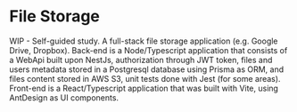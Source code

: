 # File Storage

WIP - Self-guided study. A full-stack file storage application (e.g. Google Drive, Dropbox). Back-end is a Node/Typescript application that consists of a WebApi built upon NestJs, authorization through JWT token, files and users metadata stored in a Postgresql database using Prisma as ORM, and files content stored in AWS S3, unit tests done with Jest (for some areas). Front-end is a React/Typescript application that was built with Vite, using AntDesign as UI components.
